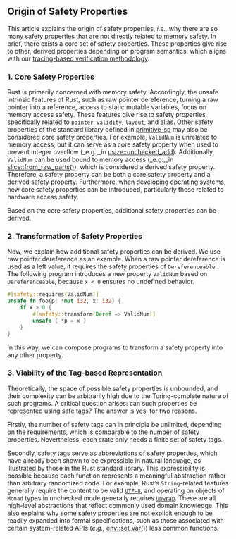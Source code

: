 ## Origin of Safety Properties
This article explains the origin of safety properties, _i.e.,_ why there are so many safety properties that are not directly related to memory safety.
In brief, there exists a core set of safety properties. 
These properties give rise to other, derived properties depending on program semantics, which aligns with our
[tracing-based verification methodology](https://hxuhack.github.io/writting/unsafe-tracing).

### 1. Core Safety Properties
Rust is primarily concerned with memory safety.
Accordingly, the unsafe intrinsic features of Rust, such as raw pointer dereference, 
turning a raw pointer into a reference, access to static mutable variables, focus on memory access safety.
These features give rise to safety properties specifically related to [`pointer validity`](https://github.com/Artisan-Lab/tag-std/blob/main/primitive-sp.md#32-pointer-validity), [`layout`](https://github.com/Artisan-Lab/tag-std/blob/main/primitive-sp.md#31-layout), and [alias](https://github.com/Artisan-Lab/tag-std/blob/main/primitive-sp.md#34-alias). 
Other safety properties of the standard library defined in [primitive-sp](https://github.com/Artisan-Lab/tag-std/blob/main/primitive-sp.md) may also be considered core safety properties. 
For example, `ValidNum` is unrelated to memory access, but it can serve as a core safety property when used to prevent integer overflow (_e.g.,_in [usize::unchecked_add](https://doc.rust-lang.org/std/primitive.usize.html#method.unchecked_add)).
Additionally, `ValidNum` can be used bound to memory access (_e.g.,_in [slice::from_raw_parts()](https://doc.rust-lang.org/nightly/std/slice/fn.from_raw_parts.html)), which is considered a derived safety property. 
Therefore, a safety property can be both a core safety property and a derived safety property. Furthermore, when developing operating systems, new core safety properties can be introduced, particularly those related to hardware access safety.

Based on the core safety properties, additional safety properties can be derived.

### 2. Transformation of Safety Properties
Now, we explain how additional safety properties can be derived.
We use raw pointer dereference as an example.
When a raw pointer dereference is used as a left value, it requires the safety properties of `Dereferenceable` . 
The following program introduces a new property `ValidNum` based on `Dereferenceable`, because `x < 0` ensures no undefined behavior. 
```rust
#[safety::requires(ValidNum)]
unsafe fn foo(p: *mut i32, x: i32) {
    if x > 0 {
        #[safety::transform(Deref => ValidNum)]
        unsafe { *p = x }
    }
}
```
In this way, we can compose programs to transform a safety property into any other property.

### 3. Viability of the Tag-based Representation 

Theoretically, the space of possible safety properties is unbounded, and their complexity can be arbitrarily high due to the Turing-complete nature of such programs.
A critical question arises: can such properties be represented using safe tags? The answer is yes, for two reasons.

Firstly, the number of safety tags can in principle be unlimited, depending on the requirements, which is comparable to the number of safety properties. 
Nevertheless, each crate only needs a finite set of safety tags.

Secondly, safety tags serve as abbreviations of safety properties, which have already been shown to be expressible in natural language, as illustrated by those in the Rust standard library. This expressibility is possible because each function represents a meaningful abstraction rather than arbitrary randomized code. For example, Rust’s `String`-related features generally require the content to be valid [`UTF-8`](https://github.com/Artisan-Lab/tag-std/blob/main/primitive-sp.md),
and operating on objects of `Monad` types in unchecked mode generally requires [`Unwrap`](https://github.com/Artisan-Lab/tag-std/blob/main/primitive-sp.md#334-unwrap).
These are all high-level abstractions that reflect commonly used domain knowledge.
This also explains why some safety properties are not explicit enough to be readily expanded into formal specifications, such as those associated with certain system-related APIs (_e.g.,_ [env::set_var()](https://doc.rust-lang.org/nightly/std/env/fn.set_var.html)) less common functions.


